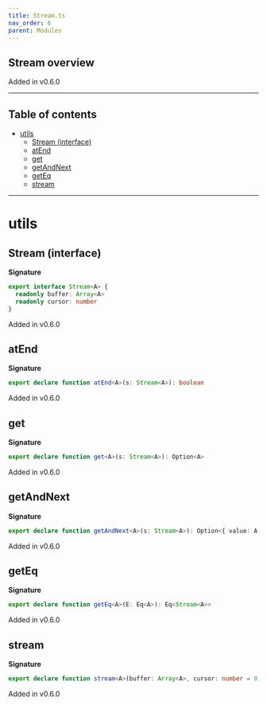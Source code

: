 ```yaml
---
title: Stream.ts
nav_order: 6
parent: Modules
---
```


## Stream overview

Added in v0.6.0

---

<h2 class="text-delta">Table of contents</h2>

- [utils](#utils)
  - [Stream (interface)](#stream-interface)
  - [atEnd](#atend)
  - [get](#get)
  - [getAndNext](#getandnext)
  - [getEq](#geteq)
  - [stream](#stream)

---

# utils

## Stream (interface)

**Signature**

```ts
export interface Stream<A> {
  readonly buffer: Array<A>
  readonly cursor: number
}
```

Added in v0.6.0

## atEnd

**Signature**

```ts
export declare function atEnd<A>(s: Stream<A>): boolean
```

Added in v0.6.0

## get

**Signature**

```ts
export declare function get<A>(s: Stream<A>): Option<A>
```

Added in v0.6.0

## getAndNext

**Signature**

```ts
export declare function getAndNext<A>(s: Stream<A>): Option<{ value: A; next: Stream<A> }>
```

Added in v0.6.0

## getEq

**Signature**

```ts
export declare function getEq<A>(E: Eq<A>): Eq<Stream<A>>
```

Added in v0.6.0

## stream

**Signature**

```ts
export declare function stream<A>(buffer: Array<A>, cursor: number = 0): Stream<A>
```

Added in v0.6.0
